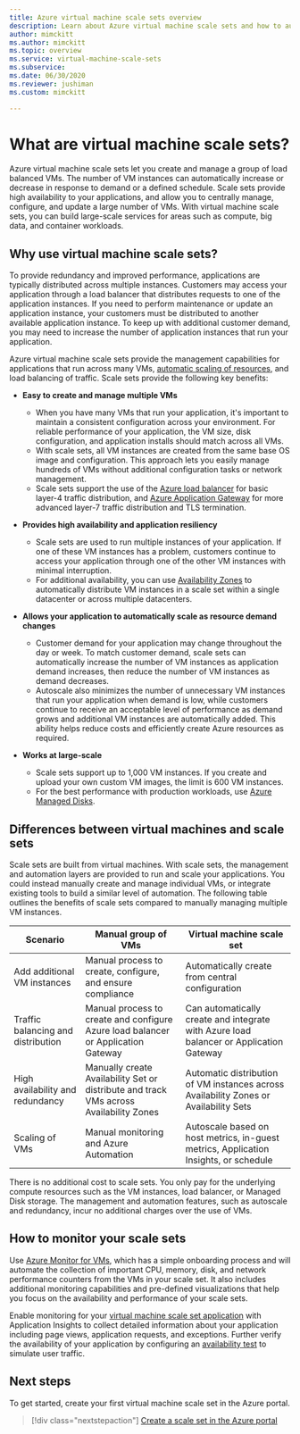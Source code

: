 ```yaml
---
title: Azure virtual machine scale sets overview
description: Learn about Azure virtual machine scale sets and how to automatically scale your applications
author: mimckitt
ms.author: mimckitt
ms.topic: overview
ms.service: virtual-machine-scale-sets
ms.subservice:
ms.date: 06/30/2020
ms.reviewer: jushiman
ms.custom: mimckitt

---
```

# What are virtual machine scale sets?
Azure virtual machine scale sets let you create and manage a group of load balanced VMs. The number of VM instances can automatically increase or decrease in response to demand or a defined schedule. Scale sets provide high availability to your applications, and allow you to centrally manage, configure, and update a large number of VMs. With virtual machine scale sets, you can build large-scale services for areas such as compute, big data, and container workloads.


## Why use virtual machine scale sets?
To provide redundancy and improved performance, applications are typically distributed across multiple instances. Customers may access your application through a load balancer that distributes requests to one of the application instances. If you need to perform maintenance or update an application instance, your customers must be distributed to another available application instance. To keep up with additional customer demand, you may need to increase the number of application instances that run your application.

Azure virtual machine scale sets provide the management capabilities for applications that run across many VMs, [automatic scaling of resources](virtual-machine-scale-sets-autoscale-overview.md), and load balancing of traffic. Scale sets provide the following key benefits:

- **Easy to create and manage multiple VMs**
    - When you have many VMs that run your application, it's important to maintain a consistent configuration across your environment. For reliable performance of your application, the VM size, disk configuration, and application installs should match across all VMs.
    - With scale sets, all VM instances are created from the same base OS image and configuration. This approach lets you easily manage hundreds of VMs without additional configuration tasks or network management.
    - Scale sets support the use of the [Azure load balancer](../load-balancer/load-balancer-overview.md) for basic layer-4 traffic distribution, and [Azure Application Gateway](../application-gateway/overview.md) for more advanced layer-7 traffic distribution and TLS termination.

- **Provides high availability and application resiliency**
    - Scale sets are used to run multiple instances of your application. If one of these VM instances has a problem, customers continue to access your application through one of the other VM instances with minimal interruption.
    - For additional availability, you can use [Availability Zones](../availability-zones/az-overview.md) to automatically distribute VM instances in a scale set within a single datacenter or across multiple datacenters.

- **Allows your application to automatically scale as resource demand changes**
    - Customer demand for your application may change throughout the day or week. To match customer demand, scale sets can automatically increase the number of VM instances as application demand increases, then reduce the number of VM instances as demand decreases.
    - Autoscale also minimizes the number of unnecessary VM instances that run your application when demand is low, while customers continue to receive an acceptable level of performance as demand grows and additional VM instances are automatically added. This ability helps reduce costs and efficiently create Azure resources as required.

- **Works at large-scale**
    - Scale sets support up to 1,000 VM instances. If you create and upload your own custom VM images, the limit is 600 VM instances.
    - For the best performance with production workloads, use [Azure Managed Disks](../virtual-machines/windows/managed-disks-overview.md).


## Differences between virtual machines and scale sets
Scale sets are built from virtual machines. With scale sets, the management and automation layers are provided to run and scale your applications. You could instead manually create and manage individual VMs, or integrate existing tools to build a similar level of automation. The following table outlines the benefits of scale sets compared to manually managing multiple VM instances.

| Scenario                           | Manual group of VMs                                                                    | Virtual machine scale set |
|------------------------------------|----------------------------------------------------------------------------------------|---------------------------|
| Add additional VM instances        | Manual process to create, configure, and ensure compliance                             | Automatically create from central configuration |
| Traffic balancing and distribution | Manual process to create and configure Azure load balancer or Application Gateway      | Can automatically create and integrate with Azure load balancer or Application Gateway |
| High availability and redundancy   | Manually create Availability Set or distribute and track VMs across Availability Zones | Automatic distribution of VM instances across Availability Zones or Availability Sets |
| Scaling of VMs                     | Manual monitoring and Azure Automation                                                 | Autoscale based on host metrics, in-guest metrics, Application Insights, or schedule |

There is no additional cost to scale sets. You only pay for the underlying compute resources such as the VM instances, load balancer, or Managed Disk storage. The management and automation features, such as autoscale and redundancy, incur no additional charges over the use of VMs.

## How to monitor your scale sets

Use [Azure Monitor for VMs](../azure-monitor/insights/vminsights-overview.md), which has a simple onboarding process and will automate the collection of important CPU, memory, disk, and network performance counters from the VMs in your scale set. It also includes additional monitoring capabilities and pre-defined visualizations that help you focus on the availability and performance of your scale sets.

Enable monitoring for your [virtual machine scale set application](../azure-monitor/app/azure-vm-vmss-apps.md) with Application Insights to collect detailed information about your application including page views, application requests, and exceptions. Further verify the availability of your application by configuring an [availability test](../azure-monitor/app/monitor-web-app-availability.md) to simulate user traffic.

## Next steps
To get started, create your first virtual machine scale set in the Azure portal.

> [!div class="nextstepaction"]
> [Create a scale set in the Azure portal](quick-create-portal.md)
